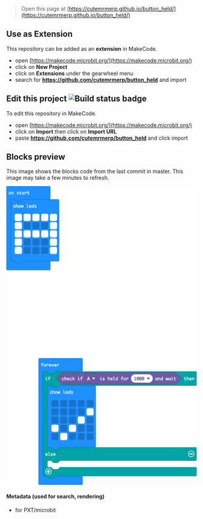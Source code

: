
> Open this page at [https://cutemrmerp.github.io/button_held/](https://cutemrmerp.github.io/button_held/)

## Use as Extension

This repository can be added as an **extension** in MakeCode.

* open [https://makecode.microbit.org/](https://makecode.microbit.org/)
* click on **New Project**
* click on **Extensions** under the gearwheel menu
* search for **https://github.com/cutemrmerp/button_held** and import

## Edit this project ![Build status badge](https://github.com/cutemrmerp/button_held/workflows/MakeCode/badge.svg)

To edit this repository in MakeCode.

* open [https://makecode.microbit.org/](https://makecode.microbit.org/)
* click on **Import** then click on **Import URL**
* paste **https://github.com/cutemrmerp/button_held** and click import

## Blocks preview

This image shows the blocks code from the last commit in master.
This image may take a few minutes to refresh.

![A rendered view of the blocks](https://github.com/cutemrmerp/button_held/raw/master/.github/makecode/blocks.png)

#### Metadata (used for search, rendering)

* for PXT/microbit
<script src="https://makecode.com/gh-pages-embed.js"></script><script>makeCodeRender("{{ site.makecode.home_url }}", "{{ site.github.owner_name }}/{{ site.github.repository_name }}");</script>
